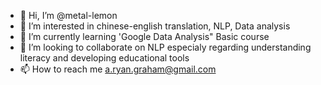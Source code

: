 - 👋 Hi, I’m @metal-lemon
- 👀 I’m interested in chinese-english translation, NLP, Data analysis
- 🌱 I’m currently learning 'Google Data Analysis" Basic course
- 💞️ I’m looking to collaborate on NLP especialy regarding understanding literacy and developing educational tools
- 📫 How to reach me a.ryan.graham@gmail.com

<!---
metal-lemon/metal-lemon is a ✨ special ✨ repository because its `README.md` (this file) appears on your GitHub profile.
You can click the Preview link to take a look at your changes.
--->
